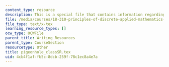 ```yaml
---
content_type: resource
description: This is a special file that contains information regarding pigeonhole.
file: /media/courses/18-310-principles-of-discrete-applied-mathematics-fall-2013/4cb4f1affb5c8dcb259f78c1ec8a4e7a_pigeonhole_classSR.tex
file_type: text/x-tex
learning_resource_types: []
ocw_type: OCWFile
parent_title: Writing Resources
parent_type: CourseSection
resourcetype: Other
title: pigeonhole_classSR.tex
uid: 4cb4f1af-fb5c-8dcb-259f-78c1ec8a4e7a
---
```

